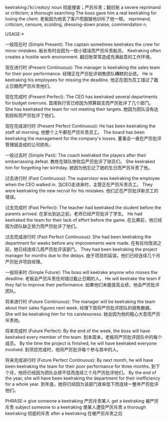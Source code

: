 keelraking:/ˈkiːlˌreɪkɪŋ/
noun
彻底搜查；严厉斥责；翻旧账
a severe reprimand or criticism; a thorough searching
The boss gave him a real keelraking for losing the client. 老板因为他丢了客户而狠狠地训斥了他一顿。
reprimand, criticism, censure, scolding, dressing-down
praise, commendation
n.


USAGE->

一般现在时 (Simple Present):
The captain sometimes keelrakes the crew for minor mistakes. 船长有时会因为一些小错误而严厉斥责船员。
Keelraking often creates a hostile work environment. 翻旧账常常造成充满敌意的工作环境。

现在进行时 (Present Continuous):
The manager is keelraking the sales team for their poor performance. 经理正在严厉批评销售团队糟糕的业绩。
He is keelraking his employees for missing the deadline. 他正在因为员工错过了截止日期而严厉斥责他们。


现在完成时 (Present Perfect):
The CEO has keelraked several departments for budget overruns. 首席执行官已经因为预算超支而严厉批评了几个部门。
She has keelraked the team for not meeting their targets. 她因为团队没有达到目标而严厉批评了他们。


现在完成进行时 (Present Perfect Continuous):
He has been keelraking the staff all morning. 他整个上午都在严厉斥责员工。
The board has been keelraking the management for the company's losses. 董事会一直在严厉批评管理层造成的公司损失。


一般过去时 (Simple Past):
The coach keelraked the players after their embarrassing defeat. 教练在球队惨败后严厉批评了球员们。
She keelraked him for forgetting her birthday. 她因为他忘记了她的生日而严厉斥责了他。


过去进行时 (Past Continuous):
The supervisor was keelraking the employee when the CEO walked in. 当CEO走进来时，主管正在严厉斥责员工。
They were keelraking the new recruit for his mistakes. 他们正在严厉批评新员工的错误。


过去完成时 (Past Perfect):
The teacher had keelraked the student before the parents arrived. 在家长到达之前，老师已经严厉批评了学生。
He had keelraked the team for their lack of effort before the game. 在比赛前，他已经因为团队缺乏努力而严厉批评了他们。


过去完成进行时 (Past Perfect Continuous):
She had been keelraking the department for weeks before any improvements were made. 在有任何改进之前，她已经连续几周严厉批评该部门。
They had been keelraking the project manager for months due to the delays. 由于项目的延误，他们已经连续几个月严厉批评项目经理。


一般将来时 (Simple Future):
The boss will keelrake anyone who misses the deadline. 老板会严厉斥责任何错过截止日期的人。
He will keelrake the team if they fail to improve their performance. 如果他们未能提高业绩，他会严厉批评团队。


将来进行时 (Future Continuous):
The manager will be keelraking the team about their sales figures next week.  经理下周将严厉批评团队的销售数据。
She will be keelraking him for his carelessness. 她会因为他的粗心大意而严厉斥责他。


将来完成时 (Future Perfect):
By the end of the week, the boss will have keelraked every member of the team. 到本周末，老板将严厉批评团队中的每个成员。
By the time the project is finished, he will have keelraked everyone involved. 到项目完成时，他将严厉批评每个参与其中的人。


将来完成进行时 (Future Perfect Continuous):
By next month, he will have been keelraking the team for their poor performance for three months. 到下个月，他将已经因为团队业绩不佳而连续三个月严厉批评他们。
By the end of the year, she will have been keelraking the department for their inefficiency for a whole year. 到年底，她将已经因为该部门效率低下而连续一整年严厉批评他们。

PHRASE->
give someone a keelraking 严厉斥责某人
get a keelraking 被严厉斥责
subject someone to a keelraking  使某人遭受严厉斥责
a thorough keelraking 彻底的斥责
after a keelraking  在被严厉斥责之后
